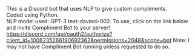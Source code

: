 This is a Discord bot that uses NLP to give custom compliments.  
Coded using Python.  
NLP model used: GPT-3 text-davinci-002.
To use, click on the link below and invite Compliment Bot to your server!
https://discord.com/api/oauth2/authorize?client_id=1006235266190692362&permissions=2048&scope=bot
Note: I may not have Compliment Bot running unless requested to do so.

